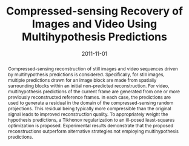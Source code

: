 ---
title: "Compressed-sensing Recovery of Images and Video Using Multihypothesis Predictions"
layout: publication
category: publication
pubtype: conf
date: 2011-11-01
tag: 
    - publication
    - compressed sensing
    - imaging
    - inverse problems
    - video 
    - block cs
authors: "C. Chen, E. W. Tramel, & J. E. Fowler"
in: "Asilomar Conf. on Signals, Systems, and Computers"
year: 2011
image: "/assets/images/ctf2011.png"
imageCaption: >-
    Barbara (detail) for subrate = 0.1. Top-row (left to right): BCS-SPL, MH-BCS-SPL, MS-BCS-SPL; bottom-row (left to right): MS-GPSR, MH-MS-BCS-SPL, TV.
link: http://ieeexplore.ieee.org/xpl/login.jsp?tp=&arnumber=6190204&url=http%3A%2F%2Fieeexplore.ieee.org%2Fxpls%2Fabs_all.jsp%3Farnumber%3D6190204
linkpdf: http://www.utdallas.edu/~cxc123730/CTF2011.pdf
linkcode: http://www.utdallas.edu/~cxc123730/MH-CS.zip
abstract: >-
    Compressed-sensing reconstruction of still images and video sequences driven by multihypothesis predictions is considered. Specifically, for still images, multiple predictions drawn for an image block are made from spatially surrounding blocks within an initial non-predicted reconstruction. For video, multihypothesis predictions of the current frame are generated from one or more previously reconstructed reference frames. In each case, the predictions are used to generate a residual in the domain of the compressed-sensing random projections. This residual being typically more compressible than the original signal leads to improved reconstruction quality. To appropriately weight the hypothesis predictions, a Tikhonov regularization to an ill-posed least-squares optimization is proposed. Experimental results demonstrate that the proposed reconstructions outperform alternative strategies not employing multihypothesis predictions.
bibtex: >-
    inproceedings{ctf2011,
        Address = {Pacific Grove, CA},
        Author = {Chen Chen and Eric W. Tramel and James E. Fowler},
        Booktitle = {Asilomar Conf. on Signals, Systems, and Computers},
        Month = {November},
        Title = {Compressed-sensing Recovery of Images and Video Using Multihypothesis Predictions},
        Year = {2011}}
---